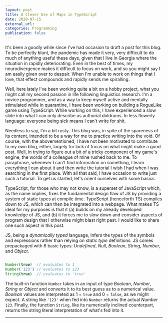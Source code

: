 ```yaml
---
layout: post
title: A Clever Use of Maps in TypeScript
date: 2020-07-15
external_url:
categories: Programming
publication: false
---
```

    
It's been a goodly while since I've had occasion to draft a post for this blog. To be perfectly blunt, the pandemic has made it very, very difficult to do much of anything useful these days, given that I live in Georgia where the situation in rapidly deteriorating. Even in the best of times, my neurodivergence makes it difficult to focus on work, and so you might say I am easily given over to despair. When I'm unable to work on things that I love, that effect compounds and rapidly sends me spiralling.

Well, here lately I've been working quite a bit on a hobby project, what you might call my second passion in life following linguistics research. I'm a novice programmer, and as a way to keep myself active and mentally stimulated while in quarantine, I have been working on building a RogueLike game using TypeScript. While working on this, I have experienced a slow slide into what I can only describe as authorial doldrums. In less flowerly language: everyone being sick means I can't write for shit.

Needless to say, I'm a bit rusty. This blog was, in spite of the spareness of its content, intended to be a way for me to practice writing into the void. Of course, with the abovementioned, I have not been motivated to contribute to my own blog, either, largely for lack of focus on what might make a good post. Well, in trying to figure out a bit of a tricky component of my game's engine, the words of a colleague of mine rushed back to me. To paraphrase, whenever I can't find information on something, I learn everything I can about it and then write the tutorial I wish I had when I was searching in the first place. With all that said, I have occasion to write just such a tutorial. To get us started, let's orient ourselves with some basics.

TypeScript, for those who may not know, is a superset of JavaScript which, as the name implies, fixes the fundamental design flaw of JS by providing a system of static types at compile time. TypeScript (henceforth TS) compiles down to JS, which can then be integrated into a webpage. What makes TS ideal for my purposes is that it (a) builds on my already developed knowledge of JS, and (b) it forces me to slow down and consider aspects of program design that I otherwise might blast right past. I would like to share one such aspect in this post.

JS, being a *dynamically typed* language, infers the types of the symbols and expressions rather than relying on *static type* definitions. JS comes prepackaged with 6 basic types: *Undefined*, *Null*, *Boolean*, *String*, *Number*, and *Object*.

```javascript

Number(true)  // evaluates to 1
Number('123') // evaluates to 123
String(true)  // evaluates to 'true'

```

The built-in function `Number` takes in an input of type *Boolean*, *Number*, *String* or *Object* and converts it to its best guess as to a numerical value. *Boolean* values are interpreted as 1 = `true` and 0 = `false`, as we might expect. A string like `'123'` when fed into `Number` returns the actual *Number* `123`. Finally, the function `String`, like its numerically inclined counterpart, returns the string literal interpretation of what's fed into it.

---


